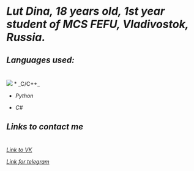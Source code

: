
# _Lut Dina, 18 years old, 1st year student of MCS FEFU, Vladivostok, Russia._
## _Languages used:_
#
<img src="https://img.shields.io/badge/Python-7FFFD4?style=for-the-badge&logo=python&logoColor=black" />
* _C/C++_


*  _Python_



*  _C#_

## _Links to contact me_
#
[_Link to VK_](https://vk.com/naomi_des04)

[_Link for telegram_](https://t.me/qmmmtt)
